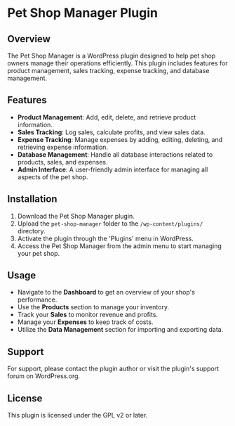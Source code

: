 # Pet Shop Manager Plugin

## Overview
The Pet Shop Manager is a WordPress plugin designed to help pet shop owners manage their operations efficiently. This plugin includes features for product management, sales tracking, expense tracking, and database management.

## Features
- **Product Management**: Add, edit, delete, and retrieve product information.
- **Sales Tracking**: Log sales, calculate profits, and view sales data.
- **Expense Tracking**: Manage expenses by adding, editing, deleting, and retrieving expense information.
- **Database Management**: Handle all database interactions related to products, sales, and expenses.
- **Admin Interface**: A user-friendly admin interface for managing all aspects of the pet shop.

## Installation
1. Download the Pet Shop Manager plugin.
2. Upload the `pet-shop-manager` folder to the `/wp-content/plugins/` directory.
3. Activate the plugin through the 'Plugins' menu in WordPress.
4. Access the Pet Shop Manager from the admin menu to start managing your pet shop.

## Usage
- Navigate to the **Dashboard** to get an overview of your shop's performance.
- Use the **Products** section to manage your inventory.
- Track your **Sales** to monitor revenue and profits.
- Manage your **Expenses** to keep track of costs.
- Utilize the **Data Management** section for importing and exporting data.

## Support
For support, please contact the plugin author or visit the plugin's support forum on WordPress.org.

## License
This plugin is licensed under the GPL v2 or later.